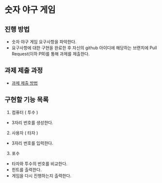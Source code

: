 # 숫자 야구 게임
## 진행 방법
* 숫자 야구 게임 요구사항을 파악한다.
* 요구사항에 대한 구현을 완료한 후 자신의 github 아이디에 해당하는 브랜치에 Pull Request(이하 PR)를 통해 과제를 제출한다.

## 과제 제출 과정
* [과제 제출 방법](https://github.com/next-step/nextstep-docs/tree/master/precourse)


## 구현할 기능 목록

1. 컴퓨터 ( 투수 )
 * 3자리 번호를 생성한다.

2. 사용자 ( 타자 )
 *  3자리 번호를 입력한다.
 
3. 포수
 * 타자와 투수의 번호를 비교한다.
 * 힌트를 출력한다.
 * 게임을 다시 진행하는지 출력한다. 